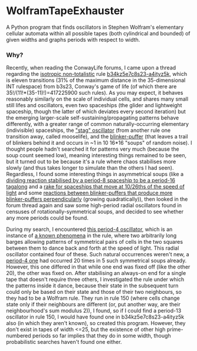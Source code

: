 # WolframTapeExhauster
A Python program that finds oscillators in Stephen Wolfram's elementary cellular automata within all possible tapes (both cylindrical and bounded) of given widths and graphs periods with respect to width.

### Why?

Recently, when reading the ConwayLife forums, I came upon a thread regarding the [isotropic non-totalistic](https://conwaylife.com/wiki/Isotropic_non-totalistic_Life-like_cellular_automaton) rule [b34kz5e7c8s23-a4ityz5k](https://conwaylife.com/forums/viewtopic.php?f=11&t=4330), which is eleven transitions (31% of the maximum distance in the 35-dimensional INT rulespace) from b3s23, Conway's game of life (of which there are 35!/(11!*(35-11)!)=417225900 such rules). As you may expect, it behaves reasonably similarly on the scale of individual cells, and shares many small still lifes and oscillators, even two spaceships (the glider and lightweight spaceship, though the latter of which deviates every second iteration) but the emerging larger-scale self-sustaining/propagating patterns behave differently, with a greater range of common naturally-occurring elementary (indivisible) spaceships, the ["stag" oscillator](https://catagolue.hatsya.com/object/xp3_3668663/b34kz5e7c8s23-a4ityz5k) (from another rule one transition away, called mooselife), and the [blinker-puffer](https://catagolue.hatsya.com/object/yl18_1_3_87d145c476d14227bde70119797af30c/b34kz5e7c8s23-a4ityz5k) (that leaves a trail of blinkers behind it and occurs in ~1 in 10 16\*16 "soups" of random noise). I thought people hadn't searched it for patterns very much (because the soup count seemed low), meaning interesting things remained to be seen, but it turned out to be because it's a rule where chaos stabilises more slowly (and thus takes longer to simulate than the others I had seen). Regardless, I found some interesting things in asymmetrical soups (like a [dividing reaction stabilised by a period-8 spaceship to be a period-16 tagalong](https://catagolue.hatsya.com/object/xq16_e9bgzz79d6/b34kz5e7c8s23-a4ityz5k) and a [rake for spaceships that move at 10/26ths of the speed of light](https://catagolue.hatsya.com/object/yl1872_2_1171_9131d187da1d805154cb67f72d6241e9/b34kz5e7c8s23-a4ityz5k) and some [reactions between blinker-puffers that produce more blinker-puffers perpendicularly](https://catagolue.hatsya.com/object/zz_QUADRATIC/b34kz5e7c8s23-a4ityz5k) (growing quadratically)), then looked in the forum thread again and saw some high-period radial oscillators found in censuses of rotationally-symmetrical soups, and decided to see whether any more periods could be found.

During my search, I encountered [this period-4 oscillator](https://catagolue.hatsya.com/object/xp4_g8gidrk4o0o4krdig8gz1169ba5210125ab9611zo8mpdlq4o0o4qldpm8oz0104bd2210122db401/b34kz5e7c8s23-a4ityz5k), which is an instance of [a known phenomena](https://conwaylife.com/forums/viewtopic.php?f=11&t=4330#p90947) in the rule, where two arbitrarily long barges allowing patterns of symmetrical pairs of cells in the two squares between them to dance back and forth at the speed of light. This radial oscillator contained four of these. Such natural occurrences weren't new, a [period-4 one](https://catagolue.hatsya.com/object/xp4_8ka56o8gzx2521/b34kz5e7c8s23-a4ityz5k) had occurred 20 times in 5 such symmetrical soups already. However, this one differed in that while one end was fixed off (like the other 20), the other was fixed on. After stabilising an always-on end for a single tape that doesn't require three others, I investigated the rule under which the patterns inside it dance, because their state in the subsequent turn could only be based on their state and those of their two neighbours, so they had to be a Wolfram rule. They run in rule 150 (where cells change state only if their neighbours are different (or, put another way, are their neighbourhood's sum modulus 2)), I found, so if I could find a period-13 oscillator in rule 150, I would have found one in b34kz5e7c8s23-a4ityz5k also (in which they aren't known), so created this program. However, they don't exist in tapes of width <=25, but the existence of other high prime-numbered periods so far implies that they do in some width, though probabilistic searches haven't found one either.
